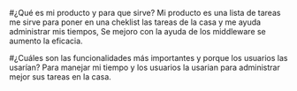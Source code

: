 #¿Qué es mi producto y para que sirve?
Mi producto es una lista de tareas me sirve para poner en una cheklist las tareas de la casa y me ayuda administrar mis tiempos, Se mejoro con la ayuda de los middleware se aumento la eficacia.

#¿Cuáles son las funcionalidades más importantes y porque los usuarios las usarían?
Para manejar mi tiempo y los usuarios la usarian para administrar mejor sus tareas en la casa.